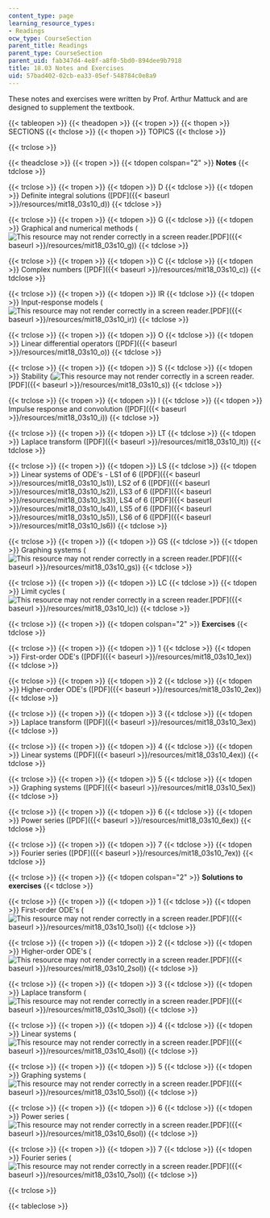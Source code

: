 ```yaml
---
content_type: page
learning_resource_types:
- Readings
ocw_type: CourseSection
parent_title: Readings
parent_type: CourseSection
parent_uid: fab347d4-4e8f-a8f0-5bd0-894dee9b7918
title: 18.03 Notes and Exercises
uid: 57bad402-02cb-ea33-05ef-548784c0e8a9
---
```


These notes and exercises were written by Prof. Arthur Mattuck and are designed to supplement the textbook.

{{< tableopen >}}
{{< theadopen >}}
{{< tropen >}}
{{< thopen >}}
SECTIONS
{{< thclose >}}
{{< thopen >}}
TOPICS
{{< thclose >}}

{{< trclose >}}

{{< theadclose >}}
{{< tropen >}}
{{< tdopen colspan="2" >}}
**Notes**
{{< tdclose >}}

{{< trclose >}}
{{< tropen >}}
{{< tdopen >}}
D
{{< tdclose >}}
{{< tdopen >}}
Definite integral solutions ([PDF]({{< baseurl >}}/resources/mit18_03s10_d))
{{< tdclose >}}

{{< trclose >}}
{{< tropen >}}
{{< tdopen >}}
G
{{< tdclose >}}
{{< tdopen >}}
Graphical and numerical methods (![This resource may not render correctly in a screen reader.](/images/inacessible.gif)[PDF]({{< baseurl >}}/resources/mit18_03s10_g))
{{< tdclose >}}

{{< trclose >}}
{{< tropen >}}
{{< tdopen >}}
C
{{< tdclose >}}
{{< tdopen >}}
Complex numbers ([PDF]({{< baseurl >}}/resources/mit18_03s10_c))
{{< tdclose >}}

{{< trclose >}}
{{< tropen >}}
{{< tdopen >}}
IR
{{< tdclose >}}
{{< tdopen >}}
Input-response models (![This resource may not render correctly in a screen reader.](/images/inacessible.gif)[PDF]({{< baseurl >}}/resources/mit18_03s10_ir))
{{< tdclose >}}

{{< trclose >}}
{{< tropen >}}
{{< tdopen >}}
O
{{< tdclose >}}
{{< tdopen >}}
Linear differential operators ([PDF]({{< baseurl >}}/resources/mit18_03s10_o))
{{< tdclose >}}

{{< trclose >}}
{{< tropen >}}
{{< tdopen >}}
S
{{< tdclose >}}
{{< tdopen >}}
Stability (![This resource may not render correctly in a screen reader.](/images/inacessible.gif)[PDF]({{< baseurl >}}/resources/mit18_03s10_s))
{{< tdclose >}}

{{< trclose >}}
{{< tropen >}}
{{< tdopen >}}
I
{{< tdclose >}}
{{< tdopen >}}
Impulse response and convolution ([PDF]({{< baseurl >}}/resources/mit18_03s10_i))
{{< tdclose >}}

{{< trclose >}}
{{< tropen >}}
{{< tdopen >}}
LT
{{< tdclose >}}
{{< tdopen >}}
Laplace transform ([PDF]({{< baseurl >}}/resources/mit18_03s10_lt))
{{< tdclose >}}

{{< trclose >}}
{{< tropen >}}
{{< tdopen >}}
LS
{{< tdclose >}}
{{< tdopen >}}
Linear systems of ODE's - LS1 of 6 ([PDF]({{< baseurl >}}/resources/mit18_03s10_ls1)), LS2 of 6 ([PDF]({{< baseurl >}}/resources/mit18_03s10_ls2)), LS3 of 6 ([PDF]({{< baseurl >}}/resources/mit18_03s10_ls3)), LS4 of 6 ([PDF]({{< baseurl >}}/resources/mit18_03s10_ls4)), LS5 of 6 ([PDF]({{< baseurl >}}/resources/mit18_03s10_ls5)), LS6 of 6 ([PDF]({{< baseurl >}}/resources/mit18_03s10_ls6))
{{< tdclose >}}

{{< trclose >}}
{{< tropen >}}
{{< tdopen >}}
GS
{{< tdclose >}}
{{< tdopen >}}
Graphing systems (![This resource may not render correctly in a screen reader.](/images/inacessible.gif)[PDF]({{< baseurl >}}/resources/mit18_03s10_gs))
{{< tdclose >}}

{{< trclose >}}
{{< tropen >}}
{{< tdopen >}}
LC
{{< tdclose >}}
{{< tdopen >}}
Limit cycles (![This resource may not render correctly in a screen reader.](/images/inacessible.gif)[PDF]({{< baseurl >}}/resources/mit18_03s10_lc))
{{< tdclose >}}

{{< trclose >}}
{{< tropen >}}
{{< tdopen colspan="2" >}}
**Exercises**
{{< tdclose >}}

{{< trclose >}}
{{< tropen >}}
{{< tdopen >}}
1
{{< tdclose >}}
{{< tdopen >}}
First-order ODE's ([PDF]({{< baseurl >}}/resources/mit18_03s10_1ex))
{{< tdclose >}}

{{< trclose >}}
{{< tropen >}}
{{< tdopen >}}
2
{{< tdclose >}}
{{< tdopen >}}
Higher-order ODE's ([PDF]({{< baseurl >}}/resources/mit18_03s10_2ex))
{{< tdclose >}}

{{< trclose >}}
{{< tropen >}}
{{< tdopen >}}
3
{{< tdclose >}}
{{< tdopen >}}
Laplace transform ([PDF]({{< baseurl >}}/resources/mit18_03s10_3ex))
{{< tdclose >}}

{{< trclose >}}
{{< tropen >}}
{{< tdopen >}}
4
{{< tdclose >}}
{{< tdopen >}}
Linear systems ([PDF]({{< baseurl >}}/resources/mit18_03s10_4ex))
{{< tdclose >}}

{{< trclose >}}
{{< tropen >}}
{{< tdopen >}}
5
{{< tdclose >}}
{{< tdopen >}}
Graphing systems ([PDF]({{< baseurl >}}/resources/mit18_03s10_5ex))
{{< tdclose >}}

{{< trclose >}}
{{< tropen >}}
{{< tdopen >}}
6
{{< tdclose >}}
{{< tdopen >}}
Power series ([PDF]({{< baseurl >}}/resources/mit18_03s10_6ex))
{{< tdclose >}}

{{< trclose >}}
{{< tropen >}}
{{< tdopen >}}
7
{{< tdclose >}}
{{< tdopen >}}
Fourier series ([PDF]({{< baseurl >}}/resources/mit18_03s10_7ex))
{{< tdclose >}}

{{< trclose >}}
{{< tropen >}}
{{< tdopen colspan="2" >}}
**Solutions to exercises**
{{< tdclose >}}

{{< trclose >}}
{{< tropen >}}
{{< tdopen >}}
1
{{< tdclose >}}
{{< tdopen >}}
First-order ODE's (![This resource may not render correctly in a screen reader.](/images/inacessible.gif)[PDF]({{< baseurl >}}/resources/mit18_03s10_1sol))
{{< tdclose >}}

{{< trclose >}}
{{< tropen >}}
{{< tdopen >}}
2
{{< tdclose >}}
{{< tdopen >}}
Higher-order ODE's (![This resource may not render correctly in a screen reader.](/images/inacessible.gif)[PDF]({{< baseurl >}}/resources/mit18_03s10_2sol))
{{< tdclose >}}

{{< trclose >}}
{{< tropen >}}
{{< tdopen >}}
3
{{< tdclose >}}
{{< tdopen >}}
Laplace transform (![This resource may not render correctly in a screen reader.](/images/inacessible.gif)[PDF]({{< baseurl >}}/resources/mit18_03s10_3sol))
{{< tdclose >}}

{{< trclose >}}
{{< tropen >}}
{{< tdopen >}}
4
{{< tdclose >}}
{{< tdopen >}}
Linear systems (![This resource may not render correctly in a screen reader.](/images/inacessible.gif)[PDF]({{< baseurl >}}/resources/mit18_03s10_4sol))
{{< tdclose >}}

{{< trclose >}}
{{< tropen >}}
{{< tdopen >}}
5
{{< tdclose >}}
{{< tdopen >}}
Graphing systems (![This resource may not render correctly in a screen reader.](/images/inacessible.gif)[PDF]({{< baseurl >}}/resources/mit18_03s10_5sol))
{{< tdclose >}}

{{< trclose >}}
{{< tropen >}}
{{< tdopen >}}
6
{{< tdclose >}}
{{< tdopen >}}
Power series (![This resource may not render correctly in a screen reader.](/images/inacessible.gif)[PDF]({{< baseurl >}}/resources/mit18_03s10_6sol))
{{< tdclose >}}

{{< trclose >}}
{{< tropen >}}
{{< tdopen >}}
7
{{< tdclose >}}
{{< tdopen >}}
Fourier series (![This resource may not render correctly in a screen reader.](/images/inacessible.gif)[PDF]({{< baseurl >}}/resources/mit18_03s10_7sol))
{{< tdclose >}}

{{< trclose >}}

{{< tableclose >}}